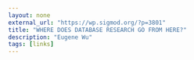 ```yaml
---
layout: none
external_url: "https://wp.sigmod.org/?p=3801"
title: "WHERE DOES DATABASE RESEARCH GO FROM HERE?"
description: "Eugene Wu"
tags: [links]
---
```

